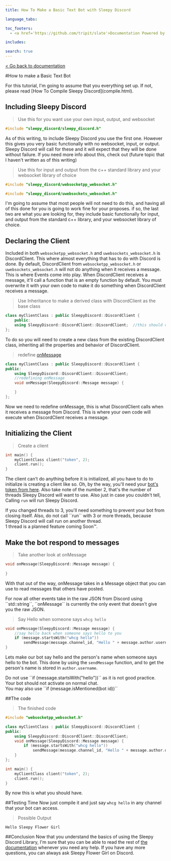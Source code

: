 ```yaml
---
title: How To Make a Basic Text Bot with Sleepy Discord

language_tabs:

toc_footers:
  - <a href='https://github.com/tripit/slate'>Documentation Powered by Slate</a>

includes:

search: true
---
```

[< Go back to documentation](documentation.html)

#How to make a Basic Text Bot

<aside class="notice">
For this tutorial, I'm going to assume that you everything set up. If not, please read [How To Compile Sleepy Discord](compile.html).
</aside>

## Including Sleepy Discord
>Use this for you want use your own input, output, and websocket

```cpp
#include "sleepy_discord/sleepy_discord.h"
```
As of this writing, to include Sleepy Discord you use the first one.
However this gives you very basic functionally with no websocket, input, or output. Sleepy Discord will call for these and it will expect that they will be done without failure. If you need more info about this, check out (future topic that I haven't written as of this writing)

>Use this for input and output from the c++ standard library and your websocket library of choice

```cpp
#include "sleepy_discord/websocketpp_websocket.h"
```
```cpp
#include "sleepy_discord/uwebsockets_websocket.h"
```
I'm going to assume that most people will not need to do this, and having all of this done for you is going to work fine for your proposes.
if so, the last two are what you are looking for, they include basic functionally for input, and output from the standard c++ library, and your websocket library of choice.

## Declaring the Client
Included in both ``websocketpp_websocket.h`` and ``uwebsockets_websocket.h`` is DiscordClient. This where almost everything that has to do with Discord is done.
By default, DiscordClient from ``websocketpp_websocket.h`` or ``uwebsockets_websocket.h`` will not do anything when it receives a message. This is where Events come into play.
When DiscordClient receives a message, it'll call a function that is an empty function by default. You must overwrite it with your own code to make it do something when DiscordClient receives a message.

>Use Inheritance to make a derived class with DiscordClient as the base class

```cpp
class myClientClass : public SleepyDiscord::DiscordClient {
	public:
	using SleepyDiscord::DiscordClient::DiscordClient;  //this should call the DiscordClient constructor
};
```
To do so you will need to create a new class from the existing DiscordClient class, inheriting all the properties and behavior of DiscordClient.

>redefine [onMessage](documentation.html#onmessage)

```cpp
class myClientClass : public SleepyDiscord::DiscordClient {
public:
	using SleepyDiscord::DiscordClient::DiscordClient;
	//redefining onMessage
	void onMessage(SleepyDiscord::Message message) {

	}
};
```
Now we need to redefine onMessage, this is what DiscordClient calls when it receives a message from Discord. This is where your own code will execute when DiscordClient receives a message.

## Initializing the Client
>Create a client

```cpp
int main() {
	myClientClass client("token", 2);
	client.run();
}
```
The client can't do anything before it is initialized, all you have to do to initialize is creating a client like so. Oh, by the way, you'll need your [bot's token from here](https://discordapp.com/developers/applications/me). Also take note of the number 2, that's the number of threads  Sleepy Discord will want to use. Also just in case you couldn't tell, Calling ``run`` will run Sleepy Discord.

<aside class="notice">
 If you changed threads to 3, you'll need something to prevent your bot from closing itself. Also, do not call ``run`` with 3 or more threads, because Sleepy Discord will call run on another thread.<br>
 1 thread is a planned feature coming Soon™.
</aside>

## Make the bot respond to messages
>Take another look at onMessage

```cpp
void onMessage(SleepyDiscord::Message message) {
	
}
```
With that out of the way, onMessage takes in a Message object that you can use to read messages that others have posted.
<aside class="notice">
For now all other events take in the raw JSON from Discord using ``std::string``, ``onMessage`` is currently the only event that doesn't give you the raw JSON.
</aside>

>Say Hello when someone says ``whcg hello``

```cpp
void onMessage(SleepyDiscord::Message message) {
	//say hello back when someone says hello to you
	if (message.startsWith("whcg hello"))
		sendMessage(message.channel_id, "Hello " + message.author.username);
}
```

Lets make our bot say hello and the person's name when someone says hello to the bot. This done by using the ``sendMessage`` function, and to get the person's name is stored in ``author.username``.
<aside class="warning">
Do not use ``if (message.startsWith("hello"))`` as it is not good practice. Your bot should not activate on normal chat.
</aside>
<aside class="success">
You may also use ``if (message.isMentioned(bot id))``
</aside>

##The code
>The finished code

```cpp
#include "websocketpp_websocket.h"

class myClientClass : public SleepyDiscord::DiscordClient {
public:
	using SleepyDiscord::DiscordClient::DiscordClient;
	void onMessage(SleepyDiscord::Message message) {
		if (message.startsWith("whcg hello"))
			sendMessage(message.channel_id, "Hello " + message.author.username);
	}
};

int main() {
	myClientClass client("token", 2);
	client.run();
}
```

By now this is what you should have.

##Testing Time
Now just compile it and just say ``whcg hello`` in any channel that your bot can access.
>Possible Output

```shell
Hello Sleepy Flower Girl
```

##Conclusion
Now that you understand the basics of using the Sleepy Discord Library, I'm sure that you can be able to read the rest of [the documentation](documentation.html) whenever you need any help. If you have any more questions, you can always ask Sleepy Flower Girl on Discord.